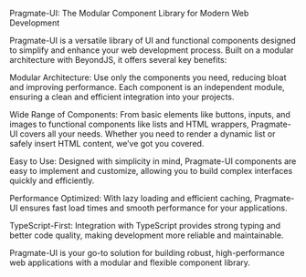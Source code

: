 Pragmate-UI: The Modular Component Library for Modern Web Development

Pragmate-UI is a versatile library of UI and functional components designed to simplify and enhance your web development
process. Built on a modular architecture with BeyondJS, it offers several key benefits:

Modular Architecture: Use only the components you need, reducing bloat and improving performance. Each component is an
independent module, ensuring a clean and efficient integration into your projects.

Wide Range of Components: From basic elements like buttons, inputs, and images to functional components like lists and
HTML wrappers, Pragmate-UI covers all your needs. Whether you need to render a dynamic list or safely insert HTML
content, we’ve got you covered.

Easy to Use: Designed with simplicity in mind, Pragmate-UI components are easy to implement and customize, allowing you
to build complex interfaces quickly and efficiently.

Performance Optimized: With lazy loading and efficient caching, Pragmate-UI ensures fast load times and smooth
performance for your applications.

TypeScript-First: Integration with TypeScript provides strong typing and better code quality, making development more
reliable and maintainable.

Pragmate-UI is your go-to solution for building robust, high-performance web applications with a modular and flexible
component library.
